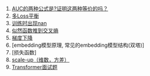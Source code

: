 1. [AUC的两种公式是?证明这两种等价的吗？]()
2. [多Loss平衡](https://github.com/Hlufies/Algorithm_Learning/blob/main/%E9%9D%A2%E7%BB%8F/%E5%A4%9ALoss%E5%B9%B3%E8%A1%A1.md)
3. [训练时出现nan](https://github.com/Hlufies/Algorithm_Learning/blob/main/Blogs/%E8%AE%AD%E7%BB%83%E6%97%B6%E5%80%99%E5%87%BA%E7%8E%B0Nan.md)
4. [似然函数推到交叉熵]()
5. [梯度下降](https://zhuanlan.zhihu.com/p/418345156)
6. [embedding模型原理, 常见的embedding模型结构(双塔)]
7. [损失函数]
8. [scale-up（维数，方差）]()
9. [Transformer面试题]()

